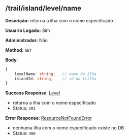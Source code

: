 ## /trail/island/level/name

**Descrição:** retorna a ilha com o nome especificado

**Usuario Logado:** Sim

**Administrador:** Não

**Method:** `GET`

**Body**:

```typescript
{
    levelName: string,   // nome da ilha
    islandId: string,    // id da trilha
}
```

**Success Response**: [Level](../../../../src/domain/trilhas/@entities/level.ts)
- retorna a ilha com o nome especificado
- Status: `201`

**Error Response**: [ResourceNotFoundError](../../../../src/core/errors/resource-not-found-error.ts)
- nenhuma ilha com o nome especificado existe no DB
- Status: `400`

